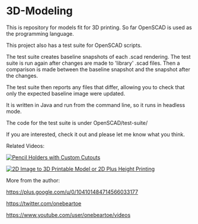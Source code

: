 # 3D-Modeling
This is repository for models fit for 3D printing.  So far OpenSCAD is used as the programming language.

This project also has a test suite for OpenSCAD scripts.   

The test suite creates baseline snapshots of each .scad rendering.  The test suite is run again after changes are made to 'library' .scad files.  Then a comparison is made between the baseline snapshot and the snapshot after the changes. 

The test suite then reports any files that differ, allowing you to check that only the expected baseline image were updated. 

It is written in Java and run from the command line, so it runs in headless mode. 

The code for the test suite is under OpenSCAD/test-suite/

If you are interested, check it out and please let me know what you think.

Related Videos:

[![Pencil Holders with Custom Cutouts ](http://img.youtube.com/vi/C8QypaAymFg/0.jpg)](https://www.youtube.com/watch?v=C8QypaAymFg "Pencil Holders with Custom Cutouts ")

[![2D Image to 3D Printable Model or 2D Plus Height Printing](http://img.youtube.com/vi/iMQLZ3bVWxg/0.jpg)](https://www.youtube.com/watch?v=iMQLZ3bVWxg "2D Image to 3D Printable Model or 2D Plus Height Printing")

More from the author:

https://plus.google.com/u/0/104101484714566033177

https://twitter.com/onebeartoe

https://www.youtube.com/user/onebeartoe/videos
